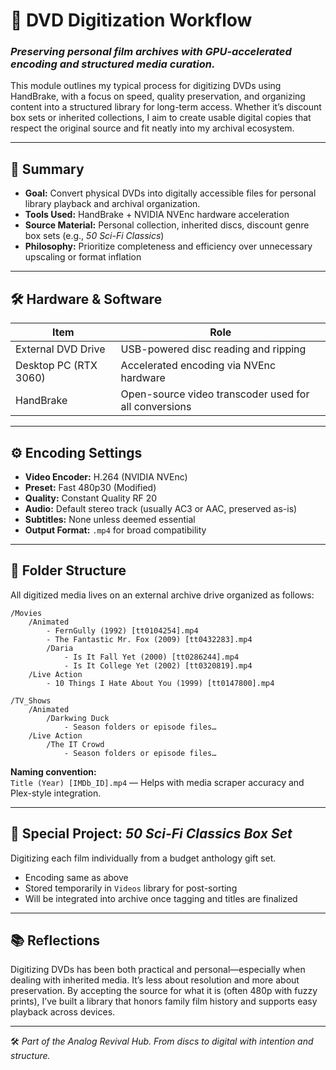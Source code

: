 # 📀 DVD Digitization Workflow

### *Preserving personal film archives with GPU-accelerated encoding and structured media curation.*

This module outlines my typical process for digitizing DVDs using HandBrake, with a focus on speed, quality preservation, and organizing content into a structured library for long-term access. Whether it’s discount box sets or inherited collections, I aim to create usable digital copies that respect the original source and fit neatly into my archival ecosystem.

---

## 🧩 Summary

- **Goal:** Convert physical DVDs into digitally accessible files for personal library playback and archival organization.
- **Tools Used:** HandBrake + NVIDIA NVEnc hardware acceleration
- **Source Material:** Personal collection, inherited discs, discount genre box sets (e.g., *50 Sci-Fi Classics*)
- **Philosophy:** Prioritize completeness and efficiency over unnecessary upscaling or format inflation

---

## 🛠️ Hardware & Software

| Item                      | Role                                                   |
|---------------------------|--------------------------------------------------------|
| External DVD Drive        | USB-powered disc reading and ripping                   |
| Desktop PC (RTX 3060)     | Accelerated encoding via NVEnc hardware                |
| HandBrake                 | Open-source video transcoder used for all conversions  |

---

## ⚙️ Encoding Settings

- **Video Encoder:** H.264 (NVIDIA NVEnc)
- **Preset:** Fast 480p30 (Modified)
- **Quality:** Constant Quality RF 20
- **Audio:** Default stereo track (usually AC3 or AAC, preserved as-is)
- **Subtitles:** None unless deemed essential
- **Output Format:** `.mp4` for broad compatibility

---

## 📁 Folder Structure

All digitized media lives on an external archive drive organized as follows:

```text
/Movies
    /Animated
        - FernGully (1992) [tt0104254].mp4
        - The Fantastic Mr. Fox (2009) [tt0432283].mp4
        /Daria
            - Is It Fall Yet (2000) [tt0286244].mp4
            - Is It College Yet (2002) [tt0320819].mp4
    /Live Action
        - 10 Things I Hate About You (1999) [tt0147800].mp4

/TV_Shows
    /Animated
        /Darkwing Duck
            - Season folders or episode files…
    /Live Action
        /The IT Crowd
            - Season folders or episode files…
```
**Naming convention:**  
`Title (Year) [IMDb_ID].mp4` — Helps with media scraper accuracy and Plex-style integration.

---

## 📼 Special Project: *50 Sci-Fi Classics Box Set*

Digitizing each film individually from a budget anthology gift set.  
- Encoding same as above  
- Stored temporarily in `Videos` library for post-sorting  
- Will be integrated into archive once tagging and titles are finalized

---

## 📚 Reflections

Digitizing DVDs has been both practical and personal—especially when dealing with inherited media. It’s less about resolution and more about preservation. By accepting the source for what it is (often 480p with fuzzy prints), I’ve built a library that honors family film history and supports easy playback across devices.

---

🛠️ *Part of the Analog Revival Hub. From discs to digital with intention and structure.*
